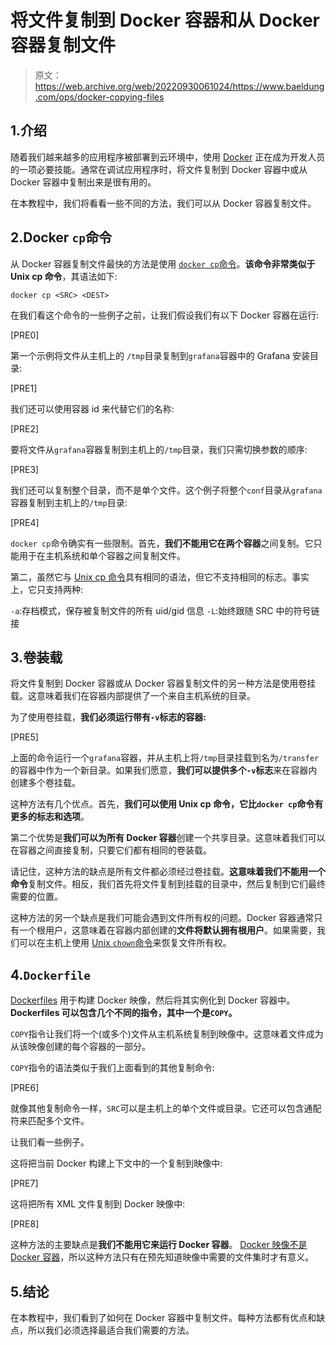 # 将文件复制到 Docker 容器和从 Docker 容器复制文件

> 原文：<https://web.archive.org/web/20220930061024/https://www.baeldung.com/ops/docker-copying-files>

## 1.介绍

随着我们越来越多的应用程序被部署到云环境中，使用 [Docker](/web/20220926200722/https://www.baeldung.com/docker-java-api) 正在成为开发人员的一项必要技能。通常在调试应用程序时，将文件复制到 Docker 容器中或从 Docker 容器中复制出来是很有用的。

在本教程中，我们将看看一些不同的方法，我们可以从 Docker 容器复制文件。

## 2.Docker `cp`命令

从 Docker 容器复制文件最快的方法是使用 [`docker cp`命令](https://web.archive.org/web/20220926200722/https://docs.docker.com/engine/reference/commandline/cp/)。**该命令非常类似于 Unix cp 命令**，其语法如下:

`docker cp <SRC> <DEST>`

在我们看这个命令的一些例子之前，让我们假设我们有以下 Docker 容器在运行:

[PRE0]

第一个示例将文件从主机上的 `/tmp`目录复制到`grafana`容器中的 Grafana 安装目录:

[PRE1]

我们还可以使用容器 id 来代替它们的名称:

[PRE2]

要将文件从`grafana`容器复制到主机上的`/tmp`目录，我们只需切换参数的顺序:

[PRE3]

我们还可以复制整个目录，而不是单个文件。这个例子将整个`conf`目录从`grafana`容器复制到主机上的`/tmp`目录:

[PRE4]

`docker cp`命令确实有一些限制。首先，**我们不能用它在两个容器**之间复制。它只能用于在主机系统和单个容器之间复制文件。

第二，虽然它与 [Unix cp 命令](/web/20220926200722/https://www.baeldung.com/linux/copy-file-to-multiple-directories)具有相同的语法，但它不支持相同的标志。事实上，它只支持两种:

`-a`:存档模式，保存被复制文件的所有 uid/gid 信息
`-L`:始终跟随 SRC 中的符号链接

## 3.卷装载

将文件复制到 Docker 容器或从 Docker 容器复制文件的另一种方法是使用卷挂载。这意味着我们在容器内部提供了一个来自主机系统的目录。

为了使用卷挂载，**我们必须运行带有`-v`标志的容器:**

[PRE5]

上面的命令运行一个`grafana`容器，并从主机上将`/tmp`目录挂载到名为`/transfer`的容器中作为一个新目录。如果我们愿意，**我们可以提供多个`-v`标志**来在容器内创建多个卷挂载。

这种方法有几个优点。首先，**我们可以使用 Unix cp 命令，它比`docker cp`命令有更多的标志和选项**。

第二个优势是**我们可以为所有 Docker 容器**创建一个共享目录。这意味着我们可以在容器之间直接复制，只要它们都有相同的卷装载。

请记住，这种方法的缺点是所有文件都必须经过卷挂载。**这意味着我们不能用一个命令**复制文件。相反，我们首先将文件复制到挂载的目录中，然后复制到它们最终需要的位置。

这种方法的另一个缺点是我们可能会遇到文件所有权的问题。Docker 容器通常只有一个根用户，这意味着在容器内部创建的**文件将默认拥有根用户**。如果需要，我们可以在主机上使用 [Unix `chown`命令](https://web.archive.org/web/20220926200722/http://www.linfo.org/chown.html)来恢复文件所有权。

## 4.`Dockerfile`

[Dockerfiles](https://web.archive.org/web/20220926200722/https://docs.docker.com/engine/reference/builder/) 用于构建 Docker 映像，然后将其实例化到 Docker 容器中。 **Dockerfiles 可以包含几个不同的指令，其中一个是`COPY`。**

`COPY`指令让我们将一个(或多个)文件从主机系统复制到映像中。这意味着文件成为从该映像创建的每个容器的一部分。

`COPY`指令的语法类似于我们上面看到的其他复制命令:

[PRE6]

就像其他复制命令一样，`SRC`可以是主机上的单个文件或目录。它还可以包含通配符来匹配多个文件。

让我们看一些例子。

这将把当前 Docker 构建上下文中的一个复制到映像中:

[PRE7]

这将把所有 XML 文件复制到 Docker 映像中:

[PRE8]

这种方法的主要缺点是**我们不能用它来运行 Docker 容器**。 [Docker 映像不是 Docker 容器](/web/20220926200722/https://www.baeldung.com/docker-images-vs-containers)，所以这种方法只有在预先知道映像中需要的文件集时才有意义。

## 5.结论

在本教程中，我们看到了如何在 Docker 容器中复制文件。每种方法都有优点和缺点，所以我们必须选择最适合我们需要的方法。